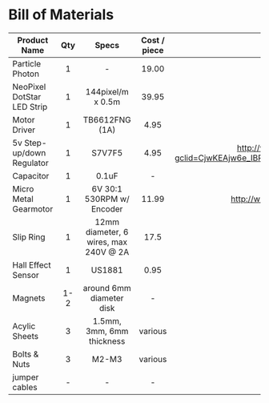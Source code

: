 # Bill of Materials

|Product Name|Qty|Specs|Cost / piece|Link|
|------------|:-:|:---:|:----------:|:--:|
|Particle Photon|1|-|19.00|https://store.particle.io/|
|NeoPixel DotStar LED Strip|1|144pixel/m x 0.5m|39.95|https://www.adafruit.com/product/2329|
|Motor Driver|1|TB6612FNG (1A)|4.95|https://www.sparkfun.com/products/9457|
|5v Step-up/down Regulator|1|S7V7F5|4.95|http://www.robotshop.com/en/step-up-step-down-voltage-regulator-s7v7f5.html?gclid=CjwKEAjw6e_IBRDvorfv2Ku79jMSJAAuiv9Yl1bdos9vggV4elxdGeZB10cg1BkSzPn0KCz7QkhEOBoC8sHw_wcB|
|Capacitor|1|0.1uF|-|-|
|Micro Metal Gearmotor|1|6V 30:1 530RPM w/ Encoder|11.99|http://www.robotshop.com/en/6v-301-530rpm-micro-metal-gearmotor-encoder.html|
|Slip Ring|1|12mm diameter, 6 wires, max 240V @ 2A|17.5|https://www.adafruit.com/product/775|
|Hall Effect Sensor|1|US1881|0.95|https://www.sparkfun.com/products/9312|
|Magnets|1-2|around 6mm diameter disk|-|-|
|Acylic Sheets|3|1.5mm, 3mm, 6mm thickness|various|-|
|Bolts & Nuts|3|M2-M3|various|-|
|jumper cables|-|-|-|-|

